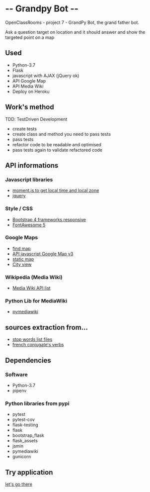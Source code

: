# -- Grandpy Bot --

OpenClassRooms - project 7 - GrandPy Bot, the grand father bot.

Ask a question target on location and it should answer and show the targeted
 point on a map

## Used

- Python-3.7
- Flask
- javascript with AJAX (jQuery ok)
- API Google Map
- API Media Wiki
- Deploy on Heroku

## Work's method

TDD: TestDriven Development
 
- create tests
- create class and method you need to pass tests
- pass tests
- refactor code to be readable and optimised
- pass tests again to validate refactored code

## API informations

### Javascript libraries

- [moment.js to get local time and local zone](https://momentjs.com/)
- [jquery]()

### Style / CSS

- [Bootstrap 4 frameworks responsive]()
- [FontAwesome 5](https://use.fontawesome.com/releases/v5.10.1/css/all.css)

### Google Maps

- [find map](https://developers.google.com/maps/documentation/urls/guide?hl=fr)
- [API javascript Google Map v3](https://developers.google.com/maps/documentation/javascript/reference/?hl=fr#StreetViewPanorama)
- [static map](https://developers.google.com/maps/documentation/maps-static/intro?hl=fr)
- [City view](https://developers.google.com/maps/documentation/streetview/intro?hl=fr)

### Wikipedia (Media Wiki)

- [Media Wiki API list](https://www.mediawiki.org/wiki/API:Main_page/fr)

### Python Lib for MediaWiki

- [pymediawiki](https://github.com/barrust/mediawiki)

## sources extraction from...

- [stop words list files]()
- [french conjugate's verbs](https://github.com/Drulac/Verbes-Francais-Conjugues)

## Dependencies

### Software

- Python-3.7
- pipenv

### Python libraries from pypi

- pytest
- pytest-cov
- flask-testing
- flask
- bootstrap_flask
- flask_assets
- jsmin
- pymediawiki
- gunicorn

## Try application

[let's go there](https://oc-python-p7-lanteri.herokuapp.com/)
